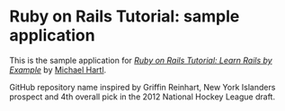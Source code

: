 # Ruby on Rails Tutorial: sample application

This is the sample application for
[*Ruby on Rails Tutorial: Learn Rails by Example*](http://railstutorial.org/)
by [Michael Hartl](http://michaelhartl.com/).

GitHub repository name inspired by Griffin Reinhart, New York Islanders prospect and 4th overall pick in the 2012 National Hockey League draft.
